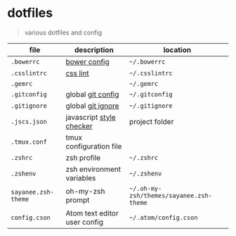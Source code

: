 # dotfiles

> various dotfiles and config

| file | description | location |
| --- | --- | --- |
| `.bowerrc` | [bower config](https://github.com/bower/bower#custom-install-directory) | `~/.bowerrc` |
| `.csslintrc` | [css lint](https://github.com/stubbornella/csslint/wiki/Rules) | `~/.csslintrc` |
| `.gemrc` | | `~/.gemrc` |
| `.gitconfig` | global [git config](http://git-scm.com/docs/git-config) | `~/.gitconfig` |
| `.gitignore` | global [git ignore](https://help.github.com/articles/ignoring-files) | `~/.gitignore` |
| `.jscs.json` | javascript [style checker](https://npmjs.org/package/jscs) | project folder
| `.tmux.conf` | tmux configuration file | |
| `.zshrc` | zsh profile | `~/.zshrc` |
| `.zshenv` | zsh environment variables | `~/.zshenv` |
| `sayanee.zsh-theme` | oh-my-zsh prompt | `~/.oh-my-zsh/themes/sayanee.zsh-theme` |
| `config.cson` | Atom text editor user config | `~/.atom/config.cson` |
